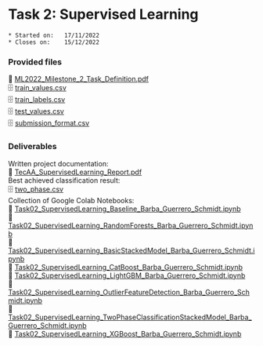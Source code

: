 # Task 2: Supervised Learning

```
* Started on:   17/11/2022
* Closes on:    15/12/2022
```

### Provided files
📄 [ML2022_Milestone_2_Task_Definition.pdf](https://github.com/schmidt-marvin/ESI_2022_TecAA/tree/main/task02/provided_files/ML2022_Milestone_2_Task_Definition.pdf)<br>
🗄️ [train_values.csv](https://github.com/alan-flint/Richter-DrivenData/raw/master/input/train_values.csv)<br>
🗄️ [train_labels.csv](https://github.com/alan-flint/Richter-DrivenData/raw/master/input/train_labels.csv)<br>
🗄️ [test_values.csv](https://github.com/alan-flint/Richter-DrivenData/raw/master/input/test_values.csv)<br>
🗄️ [submission_format.csv](https://github.com/alan-flint/Richter-DrivenData/raw/master/input/submission_format.csv)<br>


### Deliverables

Written project documentation: <br>
📄 [TecAA_SupervisedLearning_Report.pdf](https://github.com/schmidt-marvin/ESI_2022_TecAA/tree/main/task02/submission/TecAA_SupervisedLearning_Report.pdf)<br>
Best achieved classification result:<br>
🗄️ [two_phase.csv](https://github.com/schmidt-marvin/ESI_2022_TecAA/tree/main/task02/submission/best_result/two_phase.csv)<br>
Collection of Google Colab Notebooks:<br>
📃 [Task02_SupervisedLearning_Baseline_Barba_Guerrero_Schmidt.ipynb](https://github.com/schmidt-marvin/ESI_2022_TecAA/tree/main/task02/submission/notebooks/Task02_SupervisedLearning_Baseline_Barba_Guerrero_Schmidt.ipynb)<br>
📃 [Task02_SupervisedLearning_RandomForests_Barba_Guerrero_Schmidt.ipynb](https://github.com/schmidt-marvin/ESI_2022_TecAA/tree/main/task02/submission/notebooks/Task02_SupervisedLearning_RandomForests_Barba_Guerrero_Schmidt.ipynb)<br>
📃 [Task02_SupervisedLearning_BasicStackedModel_Barba_Guerrero_Schmidt.ipynb](https://github.com/schmidt-marvin/ESI_2022_TecAA/tree/main/task02/submission/notebooks/Task02_SupervisedLearning_BasicStackedModel_Barba_Guerrero_Schmidt.ipynb)<br>
📃 [Task02_SupervisedLearning_CatBoost_Barba_Guerrero_Schmidt.ipynb](https://github.com/schmidt-marvin/ESI_2022_TecAA/tree/main/task02/submission/notebooks/Task02_SupervisedLearning_CatBoost_Barba_Guerrero_Schmidt.ipynb)<br>
📃 [Task02_SupervisedLearning_LightGBM_Barba_Guerrero_Schmidt.ipynb](https://github.com/schmidt-marvin/ESI_2022_TecAA/tree/main/task02/submission/notebooks/Task02_SupervisedLearning_LightGBM_Barba_Guerrero_Schmidt.ipynb)<br>
📃 [Task02_SupervisedLearning_OutlierFeatureDetection_Barba_Guerrero_Schmidt.ipynb](https://github.com/schmidt-marvin/ESI_2022_TecAA/tree/main/task02/submission/notebooks/Task02_SupervisedLearning_OutlierFeatureDetection_Barba_Guerrero_Schmidt.ipynb)<br>
📃 [Task02_SupervisedLearning_TwoPhaseClassificationStackedModel_Barba_Guerrero_Schmidt.ipynb](https://github.com/schmidt-marvin/ESI_2022_TecAA/tree/main/task02/submission/notebooks/Task02_SupervisedLearning_TwoPhaseClassificationStackedModel_Barba_Guerrero_Schmidt.ipynb)<br>
📃 [Task02_SupervisedLearning_XGBoost_Barba_Guerrero_Schmidt.ipynb](https://github.com/schmidt-marvin/ESI_2022_TecAA/tree/main/task02/submission/notebooks/Task02_SupervisedLearning_XGBoost_Barba_Guerrero_Schmidt.ipynb)<br>
